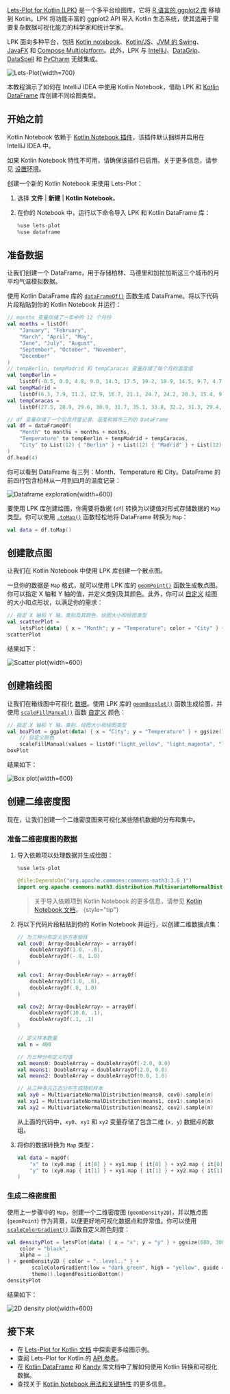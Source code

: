 [//]: # (title: 使用 Lets-Plot for Kotlin 进行数据可视化)

[Lets-Plot for Kotlin (LPK)](https://lets-plot.org/kotlin/get-started.html) 是一个多平台绘图库，它将 [R 语言的 ggplot2 库](https://ggplot2.tidyverse.org/) 移植到 Kotlin。LPK 将功能丰富的 ggplot2 API 带入 Kotlin 生态系统，使其适用于需要复杂数据可视化能力的科学家和统计学家。

LPK 面向多种平台，包括 [Kotlin notebook](data-analysis-overview.md#notebooks)、[Kotlin/JS](js-overview.md)、[JVM 的 Swing](https://docs.oracle.com/javase/8/docs/technotes/guides/swing/)、[JavaFX](https://openjfx.io/) 和 [Compose Multiplatform](https://www.jetbrains.com/lp/compose-multiplatform/)。此外，LPK 与 [IntelliJ](https://www.jetbrains.com/idea/)、[DataGrip](https://www.jetbrains.com/datagrip/)、[DataSpell](https://www.jetbrains.com/dataspell/) 和 [PyCharm](https://www.jetbrains.com/pycharm/) 无缝集成。

![Lets-Plot](lets-plot-overview.png){width=700}

本教程演示了如何在 IntelliJ IDEA 中使用 Kotlin Notebook，借助 LPK 和 [Kotlin DataFrame](https://kotlin.github.io/dataframe/home.html) 库创建不同绘图类型。

## 开始之前

Kotlin Notebook 依赖于 [Kotlin Notebook 插件](https://plugins.jetbrains.com/plugin/16340-kotlin-notebook)，该插件默认捆绑并启用在 IntelliJ IDEA 中。

如果 Kotlin Notebook 特性不可用，请确保该插件已启用。关于更多信息，请参见 [设置环境](kotlin-notebook-set-up-env.md)。

创建一个新的 Kotlin Notebook 来使用 Lets-Plot：

1.  选择 **文件** | **新建** | **Kotlin Notebook**。
2.  在你的 Notebook 中，运行以下命令导入 LPK 和 Kotlin DataFrame 库：

    ```kotlin
    %use lets-plot
    %use dataframe
    ```

## 准备数据

让我们创建一个 DataFrame，用于存储柏林、马德里和加拉加斯这三个城市的月平均气温模拟数据。

使用 Kotlin DataFrame 库的 [`dataFrameOf()`](https://kotlin.github.io/dataframe/createdataframe.html#dataframeof) 函数生成 DataFrame。将以下代码片段粘贴到你的 Kotlin Notebook 并运行：

```kotlin
// months 变量存储了一年中的 12 个月份
val months = listOf(
    "January", "February",
    "March", "April", "May",
    "June", "July", "August",
    "September", "October", "November",
    "December"
)
// tempBerlin, tempMadrid 和 tempCaracas 变量存储了每个月的温度值
val tempBerlin =
    listOf(-0.5, 0.0, 4.8, 9.0, 14.3, 17.5, 19.2, 18.9, 14.5, 9.7, 4.7, 1.0)
val tempMadrid =
    listOf(6.3, 7.9, 11.2, 12.9, 16.7, 21.1, 24.7, 24.2, 20.3, 15.4, 9.9, 6.6)
val tempCaracas =
    listOf(27.5, 28.9, 29.6, 30.9, 31.7, 35.1, 33.8, 32.2, 31.3, 29.4, 28.9, 27.6)

// df 变量存储了一个包含月度记录、温度和城市三列的 DataFrame
val df = dataFrameOf(
    "Month" to months + months + months,
    "Temperature" to tempBerlin + tempMadrid + tempCaracas,
    "City" to List(12) { "Berlin" } + List(12) { "Madrid" } + List(12) { "Caracas" }
)
df.head(4)
```

你可以看到 DataFrame 有三列：Month、Temperature 和 City。DataFrame 的前四行包含柏林从一月到四月的温度记录：

![Dataframe exploration](visualization-dataframe-temperature.png){width=600}

要使用 LPK 库创建绘图，你需要将数据 (`df`) 转换为以键值对形式存储数据的 `Map` 类型。你可以使用 [`.toMap()`](https://kotlinlang.org/api/latest/jvm/stdlib/kotlin.collections/to-map.html) 函数轻松地将 DataFrame 转换为 `Map`：

```kotlin
val data = df.toMap()
```

## 创建散点图

让我们在 Kotlin Notebook 中使用 LPK 库创建一个散点图。

一旦你的数据是 `Map` 格式，就可以使用 LPK 库的 [`geomPoint()`](https://lets-plot.org/kotlin/api-reference/-lets--plot--kotlin/org.jetbrains.letsPlot.geom/geom-point/index.html) 函数生成散点图。你可以指定 X 轴和 Y 轴的值，并定义类别及其颜色。此外，你可以 [自定义](https://lets-plot.org/kotlin/aesthetics.html#point-shapes) 绘图的大小和点形状，以满足你的需求：

```kotlin
// 指定 X 轴和 Y 轴、类别及其颜色、绘图大小和绘图类型
val scatterPlot =
    letsPlot(data) { x = "Month"; y = "Temperature"; color = "City" } + ggsize(600, 500) + geomPoint(shape = 15)
scatterPlot
```

结果如下：

![Scatter plot](lets-plot-scatter.svg){width=600}

## 创建箱线图

让我们在箱线图中可视化 [数据](#prepare-the-data)。使用 LPK 库的 [`geomBoxplot()`](https://lets-plot.org/kotlin/api-reference/-lets--plot--kotlin/org.jetbrains.letsPlot.geom/geom-boxplot.html) 函数生成绘图，并使用 [`scaleFillManual()`](https://lets-plot.org/kotlin/api-reference/-lets--plot--kotlin/org.jetbrains.letsPlot.scale/scale-fill-manual.html) 函数 [自定义](https://lets-plot.org/kotlin/aesthetics.html#point-shapes) 颜色：

```kotlin
// 指定 X 轴和 Y 轴、类别、绘图大小和绘图类型
val boxPlot = ggplot(data) { x = "City"; y = "Temperature" } + ggsize(700, 500) + geomBoxplot { fill = "City" } +
    // 自定义颜色
    scaleFillManual(values = listOf("light_yellow", "light_magenta", "light_green"))
boxPlot
```

结果如下：

![Box plot](box-plot.svg){width=600}

## 创建二维密度图

现在，让我们创建一个二维密度图来可视化某些随机数据的分布和集中。

### 准备二维密度图的数据

1.  导入依赖项以处理数据并生成绘图：

    ```kotlin
    %use lets-plot

    @file:DependsOn("org.apache.commons:commons-math3:3.6.1")
    import org.apache.commons.math3.distribution.MultivariateNormalDistribution
    ```

    > 关于导入依赖项到 Kotlin Notebook 的更多信息，请参见 [Kotlin Notebook 文档](https://www.jetbrains.com/help/idea/kotlin-notebook.html#add-dependencies)。
    > {style="tip"}

2.  将以下代码片段粘贴到你的 Kotlin Notebook 并运行，以创建二维数据点集：

    ```kotlin
    // 为三种分布定义协方差矩阵
    val cov0: Array<DoubleArray> = arrayOf(
        doubleArrayOf(1.0, -.8),
        doubleArrayOf(-.8, 1.0)
    )

    val cov1: Array<DoubleArray> = arrayOf(
        doubleArrayOf(1.0, .8),
        doubleArrayOf(.8, 1.0)
    )

    val cov2: Array<DoubleArray> = arrayOf(
        doubleArrayOf(10.0, .1),
        doubleArrayOf(.1, .1)
    )

    // 定义样本数量
    val n = 400

    // 为三种分布定义均值
    val means0: DoubleArray = doubleArrayOf(-2.0, 0.0)
    val means1: DoubleArray = doubleArrayOf(2.0, 0.0)
    val means2: DoubleArray = doubleArrayOf(0.0, 1.0)

    // 从三种多元正态分布生成随机样本
    val xy0 = MultivariateNormalDistribution(means0, cov0).sample(n)
    val xy1 = MultivariateNormalDistribution(means1, cov1).sample(n)
    val xy2 = MultivariateNormalDistribution(means2, cov2).sample(n)
    ```

    从上面的代码中，`xy0`、`xy1` 和 `xy2` 变量存储了包含二维 (`x, y`) 数据点的数组。

3.  将你的数据转换为 `Map` 类型：

    ```kotlin
    val data = mapOf(
        "x" to (xy0.map { it[0] } + xy1.map { it[0] } + xy2.map { it[0] }).toList(),
        "y" to (xy0.map { it[1] } + xy1.map { it[1] } + xy2.map { it[1] }).toList()
    )
    ```

### 生成二维密度图

使用上一步骤中的 `Map`，创建一个二维密度图 (`geomDensity2D`)，并以散点图 (`geomPoint`) 作为背景，以便更好地可视化数据点和异常值。你可以使用 [`scaleColorGradient()`](https://lets-plot.org/kotlin/api-reference/-lets--plot--kotlin/org.jetbrains.letsPlot.scale/scale-color-gradient.html) 函数自定义颜色刻度：

```kotlin
val densityPlot = letsPlot(data) { x = "x"; y = "y" } + ggsize(600, 300) + geomPoint(
    color = "black",
    alpha = .1
) + geomDensity2D { color = "..level.." } +
        scaleColorGradient(low = "dark_green", high = "yellow", guide = guideColorbar(barHeight = 10, barWidth = 300)) +
        theme().legendPositionBottom()
densityPlot
```

结果如下：

![2D density plot](2d-density-plot.svg){width=600}

## 接下来

*   在 [Lets-Plot for Kotlin 文档](https://lets-plot.org/kotlin/charts.html) 中探索更多绘图示例。
*   查阅 Lets-Plot for Kotlin 的 [API 参考](https://lets-plot.org/kotlin/api-reference/)。
*   在 [Kotlin DataFrame](https://kotlin.github.io/dataframe/info.html) 和 [Kandy](https://kotlin.github.io/kandy/welcome.html) 库文档中了解如何使用 Kotlin 转换和可视化数据。
*   查找关于 [Kotlin Notebook 用法和关键特性](https://www.jetbrains.com/help/idea/kotlin-notebook.html) 的更多信息。